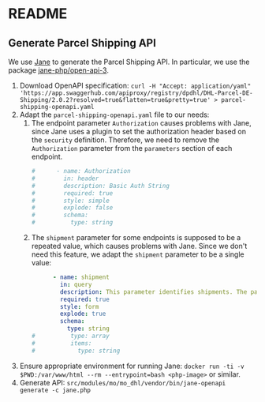 # README

## Generate Parcel Shipping API

We use [Jane](https://github.com/janephp/janephp) to generate the Parcel Shipping API.
In particular, we use the package [jane-php/open-api-3](https://packagist.org/packages/jane-php/open-api-3).

1. Download OpenAPI specification: `curl -H "Accept: application/yaml" 'https://app.swaggerhub.com/apiproxy/registry/dpdhl/DHL-Parcel-DE-Shipping/2.0.2?resolved=true&flatten=true&pretty=true' > parcel-shipping-openapi.yaml`
2. Adapt the `parcel-shipping-openapi.yaml` file to our needs:
   1. The endpoint parameter `Authorization` causes problems with Jane, since Jane uses a plugin to set the authorization header based on the `security` definition.
      Therefore, we need to remove the `Authorization` parameter from the `parameters` section of each endpoint. 
      ```yaml
      #      - name: Authorization
      #        in: header
      #        description: Basic Auth String
      #        required: true
      #        style: simple
      #        explode: false
      #        schema:
      #          type: string
      ```
   2. The `shipment` parameter for some endpoints is supposed to be a repeated value, which causes problems with Jane.
      Since we don't need this feature, we adapt the `shipment` parameter to be a single value:
      ```yaml 
            - name: shipment
              in: query
              description: This parameter identifies shipments. The parameter can be used multiple times in one request to get the labels and/or documents for up to 30 shipments maximum. Only documents and label for shipments that are not yet closed can be retrieved.
              required: true
              style: form
              explode: true
              schema:
                type: string
      #          type: array
      #          items:
      #            type: string
      ```
3. Ensure appropriate environment for running Jane: `docker run -ti -v $PWD:/var/www/html --rm --entrypoint=bash <php-image>` or similar.
4. Generate API: `src/modules/mo/mo_dhl/vendor/bin/jane-openapi generate -c jane.php`